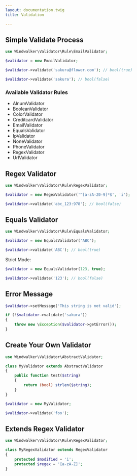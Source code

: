 ```yaml
---
layout: documentation.twig
title: Validation

---
```


## Simple Validate Process

``` php
use Windwalker\Validator\Rule\EmailValidator;

$validator = new EmailValidator;

$validator->validate('sakura@flower.com'); // bool(true)

$validator->validate('sakura'); // bool(false)
```

### Available Validator Rules

- AlnumValidator
- BooleanValidator
- ColorValidator
- CreditcardValidator
- EmailValidator
- EqualsValidator
- IpValidator
- NoneValidator
- PhoneValidator
- RegexValidator
- UrlValidator

## Regex Validator

``` php
use Windwalker\Validator\Rule\RegexValidator;

$validator = new RegexValidator('^[a-zA-Z0-9]*$', 'i');

$validator->validate('abc_123:978'); // bool(false)
```

## Equals Validator

``` php
use Windwalker\Validator\Rule\EqualsValidator;

$validator = new EqualsValidator('ABC');

$validator->validate('ABC'); // bool(true)
```

Strict Mode:

``` php
$validator = new EqualsValidator(123, true);

$validator->validate('123'); // bool(false)
```

## Error Message

``` php
$validator->setMessage('This string is not valid');

if (!$validator->validate('sakura'))
{
    throw new \Exception($validator->getError());
}
```

## Create Your Own Validator

``` php
use Windwalker\Validator\AbstractValidator;

class MyValidator extends AbstractValidator
{
	public function test($string)
	{
		return (bool) strlen($string);
	}
}

$validator = new MyValidator;

$validator->validate('foo');
```

## Extends Regex Validator

``` php
use Windwalker\Validator\Rule\RegexValidator;

class MyRegexValidator extends RegexValidator
{
	protected $modified = 'i';
	protected $regex = '[a-zA-Z]';
}
```

